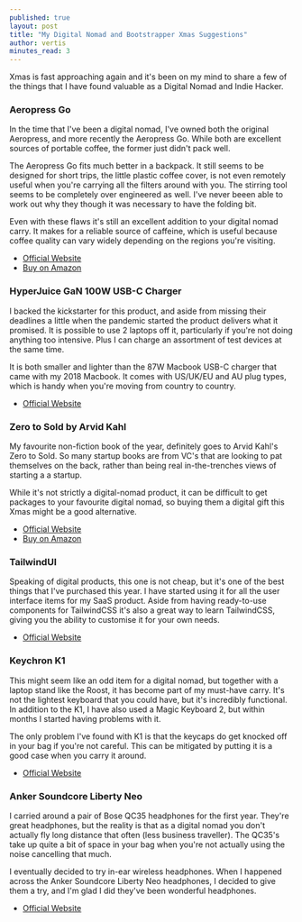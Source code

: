 ```yaml
---
published: true
layout: post
title: "My Digital Nomad and Bootstrapper Xmas Suggestions"
author: vertis
minutes_read: 3
---
```


Xmas is fast approaching again and it's been on my mind to share a few of the things that I have found valuable as a Digital Nomad and Indie Hacker.

### Aeropress Go

In the time that I've been a digital nomad, I've owned both the original Aeropress, and more recently the Aeropress Go. While both are excellent sources of portable coffee, the former just didn't pack well.

The Aeropress Go fits much better in a backpack. It still seems to be designed for short trips, the little plastic coffee cover, is not even remotely useful when you're carrying all the filters around with you. The stirring tool seems to be completely over engineered as well. I've never beeen able to work out why they though it was necessary to have the folding bit.

Even with these flaws it's still an excellent addition to your digital nomad carry. It makes for a reliable source of caffeine, which is useful because coffee quality can vary widely depending on the regions you're visiting.

- [Official Website](https://aeropress.com/aeropress-go/)
- [Buy on Amazon](https://www.amazon.com/AeroPress-Portable-Travel-Coffee-Press/dp/B07YVL8SF3)

### HyperJuice GaN 100W USB-C Charger

I backed the kickstarter for this product, and aside from missing their deadlines a little when the pandemic started the product delivers what it promised. It is possible to use 2 laptops off it, particularly if you're not doing anything too intensive. Plus I can charge an assortment of test devices at the same time.

It is both smaller and lighter than the 87W Macbook USB-C charger that came with my 2018 Macbook. It comes with US/UK/EU and AU plug types, which is handy when you're moving from country to country.

- [Official Website](https://www.hypershop.com/collections/hyperjuice-gan-chargers/products/hyperjuice-100w-usb-c-gan-charger)

### Zero to Sold by Arvid Kahl

My favourite non-fiction book of the year, definitely goes to Arvid Kahl's Zero to Sold. So many startup books are from VC's that are looking to pat themselves on the back, rather than being real in-the-trenches views of starting a a startup.

While it's not strictly a digital-nomad product, it can be difficult to get packages to your favourite digital nomad, so buying them a digital gift this Xmas might be a good alternative.

- [Official Website](https://thebootstrappedfounder.com/zero-to-sold/)
- [Buy on Amazon](https://www.amazon.co.uk/dp/B08BWZS8VN/)

### TailwindUI

Speaking of digital products, this one is not cheap, but it's one of the best things that I've purchased this year. I have started using it for all the user interface items for my SaaS product. Aside from having ready-to-use components for TailwindCSS it's also a great way to learn TailwindCSS, giving you the ability to customise it for your own needs.

- [Official Website](https://tailwindui.com/)

### Keychron K1

This might seem like an odd item for a digital nomad, but together with a laptop stand like the Roost, it has become part of my must-have carry. It's not the lightest keyboard that you could have, but it's incredibly functional. In addition to the K1, I have also used a Magic Keyboard 2, but within months I started having problems with it.

The only problem I've found with K1 is that the keycaps do get knocked off in your bag if you're not careful. This can be mitigated by putting it is a good case when you carry it around.

- [Official Website](https://www.keychron.com/products/keychron-k1-wireless-mechanical-keyboard)

### Anker Soundcore Liberty Neo

I carried around a pair of Bose QC35 headphones for the first year. They're great headphones, but the reality is that as a digital nomad you don't actually fly long distance that often (less business traveller). The QC35's take up quite a bit of space in your bag when you're not actually using the noise cancelling that much.

I eventually decided to try in-ear wireless headphones. When I happened across the Anker Soundcore Liberty Neo headphones, I decided to give them a try, and I'm glad I did they've been wonderful headphones.

- [Official Website](https://www.amazon.com/Soundcore-Bluetooth-Headphones-Noise-Canceling-Sweatproof/dp/B07MCGZK3B/)
